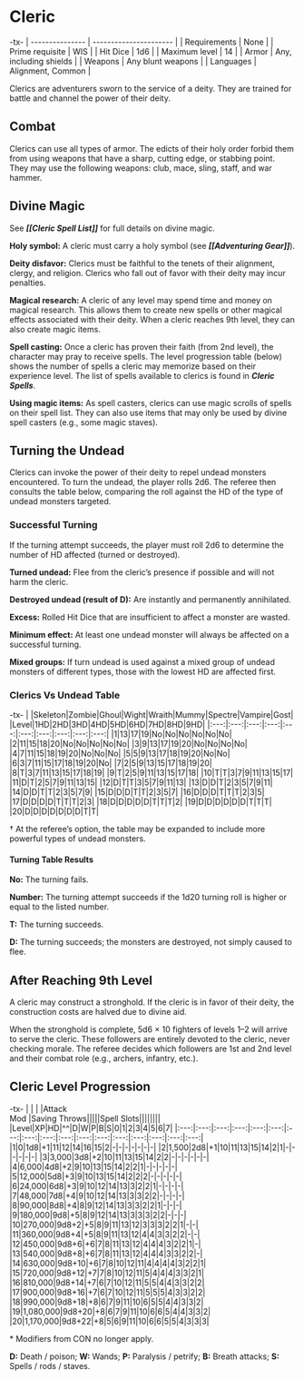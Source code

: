 # Cleric

-tx-
| --------------- | ---------------------- |
| Requirements    | None                   |
| Prime requisite | WIS                    |
| Hit Dice        | 1d6                    |
| Maximum level   | 14                     |
| Armor          | Any, including shields |
| Weapons         | Any blunt weapons      |
| Languages       | Alignment, Common      |


Clerics are adventurers sworn to the service of a deity. They are trained for battle and channel the power of their deity.

## Combat

Clerics can use all types of armor. The edicts of their holy order forbid them from using weapons that have a sharp, cutting edge, or stabbing point. They may use the following weapons: club, mace, sling, staff, and war hammer.

## Divine Magic

See ***[[Cleric Spell List]]*** for full details on divine magic.

**Holy symbol:** A cleric must carry a holy symbol (see ***[[Adventuring Gear]]***).

**Deity disfavor:** Clerics must be faithful to the tenets of their alignment, clergy, and religion. Clerics who fall out of favor with their deity may incur penalties.

**Magical research:** A cleric of any level may spend time and money on magical research. This allows them to create new spells or other magical effects associated with their deity. When a cleric reaches 9th level, they can also create magic items.

**Spell casting:** Once a cleric has proven their faith (from 2nd level), the character may pray to receive spells. The level progression table (below) shows the number of spells a cleric may memorize based on their experience level. The list of spells available to clerics is found in ***Cleric Spells***.

**Using magic items:** As spell casters, clerics can use magic scrolls of spells on their spell list. They can also use items that may only be used by divine spell casters (e.g., some magic staves).

## Turning the Undead

Clerics can invoke the power of their deity to repel undead monsters encountered. To turn the undead, the player rolls 2d6. The referee then consults the table below, comparing the roll against the HD of the type of undead monsters targeted.

### Successful Turning

If the turning attempt succeeds, the player must roll 2d6 to determine the number of HD affected (turned or destroyed).

**Turned undead:** Flee from the cleric’s presence if possible and will not harm the cleric.

**Destroyed undead (result of D):** Are instantly and permanently annihilated.

**Excess:** Rolled Hit Dice that are insufficient to affect a monster are wasted.

**Minimum effect:** At least one undead monster will always be affected on a successful turning.

**Mixed groups:** If turn undead is used against a mixed group of undead monsters of different types, those with the lowest HD are affected first.

### Clerics Vs Undead Table

-tx-
| |Skeleton|Zombie|Ghoul|Wight|Wraith|Mummy|Spectre|Vampire|Gost|
|Level|1HD|2HD|3HD|4HD|5HD|6HD|7HD|8HD|9HD|
|:---:|:---:|:---:|:---:|:---:|:---:|:---:|:---:|:---:|:---:|
|1|13|17|19|No|No|No|No|No|No|
|2|11|15|18|20|No|No|No|No|No|
|3|9|13|17|19|20|No|No|No|No|
|4|7|11|15|18|19|20|No|No|No|
|5|5|9|13|17|18|19|20|No|No|
|6|3|7|11|15|17|18|19|20|No|
|7|2|5|9|13|15|17|18|19|20|
|8|T|3|7|11|13|15|17|18|19|
|9|T|2|5|9|11|13|15|17|18|
|10|T|T|3|7|9|11|13|15|17|
|11|D|T|2|5|7|9|11|13|15|
|12|D|T|T|3|5|7|9|11|13|
|13|D|D|T|2|3|5|7|9|11|
|14|D|D|T|T|2|3|5|7|9|
|15|D|D|D|T|T|2|3|5|7|
|16|D|D|D|T|T|T|2|3|5|
|17|D|D|D|D|T|T|T|2|3|
|18|D|D|D|D|D|T|T|T|2|
|19|D|D|D|D|D|D|T|T|T|
|20|D|D|D|D|D|D|D|T|T|

† At the referee’s option, the table may be expanded to include more powerful types of undead monsters.

#### Turning Table Results

**No:** The turning fails.

**Number:** The turning attempt succeeds if the 1d20 turning roll is higher or equal to the listed number.

**T:** The turning succeeds.

**D:** The turning succeeds; the monsters are destroyed, not simply caused to flee.

## After Reaching 9th Level

A cleric may construct a stronghold. If the cleric is in favor of their deity, the construction costs are halved due to divine aid.

When the stronghold is complete, 5d6 × 10 fighters of levels 1–2 will arrive to serve the cleric. These followers are entirely devoted to the cleric, never checking morale. The referee decides which followers are 1st and 2nd level and their combat role (e.g., archers, infantry, etc.).

## Cleric Level Progression

-tx-
| | | |Attack<br> Mod |Saving Throws|||||Spell Slots||||||||
|Level|XP|HD|^^|D|W|P|B|S|0|1|2|3|4|5|6|7|
|:---:|:---:|:---:|:---:|:---:|:---:|:---:|:---:|:---:|:---:|:---:|:---:|:---:|:---:|:---:|:---:|:---:|
|1|0|1d8|+1|11|12|14|16|15|2|\-|\-|\-|\-|\-|\-|\-|
|2|1,500|2d8|+1|10|11|13|15|14|2|1|\-|\-|\-|\-|\-|\-|
|3|3,000|3d8|+2|10|11|13|15|14|2|2|\-|\-|\-|\-|\-|\-|
|4|6,000|4d8|+2|9|10|13|15|14|2|2|1|\-|\-|\-|\-|\-|
|5|12,000|5d8|+3|9|10|13|15|14|2|2|2|\-|\-|\-|\-|\-|
|6|24,000|6d8|+3|9|10|12|14|13|3|2|2|1|\-|\-|\-|\-|
|7|48,000|7d8|+4|9|10|12|14|13|3|3|2|2|\-|\-|\-|\-|
|8|90,000|8d8|+4|8|9|12|14|13|3|3|2|2|1|\-|\-|\-|
|9|180,000|9d8|+5|8|9|12|14|13|3|3|3|2|2|\-|\-|\-|
|10|270,000|9d8+2|+5|8|9|11|13|12|3|3|3|2|2|1|\-|\-|
|11|360,000|9d8+4|+5|8|9|11|13|12|4|4|3|3|2|2|\-|\-|
|12|450,000|9d8+6|+6|7|8|11|13|12|4|4|4|3|2|2|1|\-|
|13|540,000|9d8+8|+6|7|8|11|13|12|4|4|4|3|3|2|2|\-|
|14|630,000|9d8+10|+6|7|8|10|12|11|4|4|4|4|3|2|2|1|
|15|720,000|9d8+12|+7|7|8|10|12|11|5|4|4|4|3|3|2|1|
|16|810,000|9d8+14|+7|6|7|10|12|11|5|5|4|4|3|3|2|2|
|17|900,000|9d8+16|+7|6|7|10|12|11|5|5|5|4|3|3|2|2|
|18|990,000|9d8+18|+8|6|7|9|11|10|6|5|5|4|4|3|3|2|
|19|1,080,000|9d8+20|+8|6|7|9|11|10|6|6|5|4|4|3|3|2|
|20|1,170,000|9d8+22|+8|5|6|9|11|10|6|6|5|5|4|3|3|3|

\* Modifiers from CON no longer apply.

**D:** Death / poison; **W:** Wands; **P:** Paralysis / petrify; **B:** Breath attacks; **S:** Spells / rods / staves.